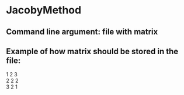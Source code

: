 # JacobyMethod

## Command line argument: file with matrix

## Example of how matrix should be stored in the file:
1 2 3  
2 2 2  
3 2 1
